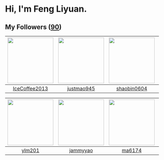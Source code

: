 # Hi, I'm Feng Liyuan.

## My Followers ([90](https://github.com/SunRunAway?tab=followers))

| <img src="https://avatars.githubusercontent.com/u/4661589?v=4" width="150" height="150" /> | <img src="https://avatars.githubusercontent.com/u/619331?v=4" width="150" height="150" /> | <img src="https://avatars.githubusercontent.com/u/10383?v=4" width="150" height="150" /> | <img src="https://avatars.githubusercontent.com/u/29295553?v=4" width="150" height="150" /> |
| :----------------------------------------------------------------------------------------: | :---------------------------------------------------------------------------------------: | :--------------------------------------------------------------------------------------: | :-----------------------------------------------------------------------------------------: |
|                      [IceCoffee2013](https://github.com/IceCoffee2013)                     |                        [justmao945](https://github.com/justmao945)                        |                       [shaobin0604](https://github.com/shaobin0604)                      |                       [gingerkidney](https://github.com/gingerkidney)                       |

| <img src="https://avatars.githubusercontent.com/u/588162?v=4" width="150" height="150" /> | <img src="https://avatars.githubusercontent.com/u/38520451?v=4" width="150" height="150" /> | <img src="https://avatars.githubusercontent.com/u/1449133?v=4" width="150" height="150" /> | <img src="https://avatars.githubusercontent.com/u/1492263?v=4" width="150" height="150" /> |
| :---------------------------------------------------------------------------------------: | :-----------------------------------------------------------------------------------------: | :----------------------------------------------------------------------------------------: | :----------------------------------------------------------------------------------------: |
|                            [ylm201](https://github.com/ylm201)                            |                           [jammyyao](https://github.com/jammyyao)                           |                             [ma6174](https://github.com/ma6174)                            |                             [nighca](https://github.com/nighca)                            |